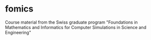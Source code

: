 fomics
======

Course material from the Swiss graduate program "Foundations in Mathematics and Informatics for  Computer Simulations in Science and Engineering"
